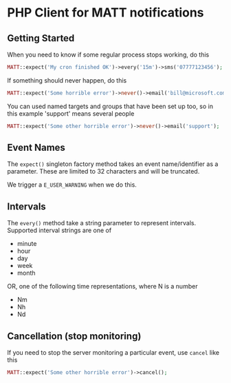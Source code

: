 # PHP Client for MATT notifications #

## Getting Started ##

When you need to know if some regular process stops working, do this

```php
MATT::expect('My cron finished OK')->every('15m')->sms('07777123456');
```

If something should never happen, do this

```php
MATT::expect('Some horrible error')->never()->email('bill@microsoft.com');
```

You can used named targets and groups that have been set up too, so in this example 'support' means several people

```php
MATT::expect('Some other horrible error')->never()->email('support');
```

## Event Names ##

The `expect()` singleton factory method takes an event name/identifier as a parameter.  These are limited to 32 characters and will be truncated.

We trigger a `E_USER_WARNING` when we do this.

## Intervals ##

The `every()` method take a string parameter to represent intervals. Supported interval strings are one of

- minute
- hour
- day
- week
- month

OR, one of the following time representations, where N is a number

- Nm
- Nh
- Nd

## Cancellation (stop monitoring) ##

If you need to stop the server monitoring a particular event, use `cancel` like this

```php
MATT::expect('Some other horrible error')->cancel();
```